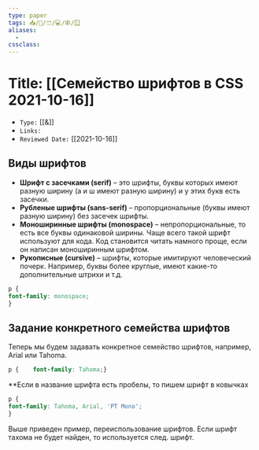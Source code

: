 ```yaml
---
type: paper
tags: 📥️/📜️/🩳/💻/🕸/🪟
aliases:
  - 
cssclass: 
---
```




# Title: **[[Семейство шрифтов в CSS 2021-10-16]]**
- `Type:` [[&]]
- `Links:`
- `Reviewed Date:` [[2021-10-16]]

## Виды шрифтов
-   **Шрифт с засечками (serif)** – это шрифты, буквы которых имеют разную ширину (а и ш имеют разную ширину) и у этих букв есть засечки.
-   **Рубленые шрифты (sans-serif)** – пропорциональные (буквы имеют разную ширину) без засечек шрифты.
-   **Моноширинные шрифты (monospace)** – непропорциональные, то есть все буквы одинаковой ширины. Чаще всего такой шрифт используют для кода. Код становится читать намного проще, если он написан моноширинным шрифтом.
-   **Рукописные (cursive)** – шрифты, которые имитируют человеческий почерк. Например, буквы более круглые, имеют какие-то дополнительные штрихи и т.д.

```css
p {  
font-family: monospace;  
}
```

## Задание конкретного семейства шрифтов

Теперь мы будем задавать конкретное семейство шрифтов, например, Arial или Tahoma.

```css
p {    font-family: Tahoma;}
```

**Если в название шрифта есть пробелы, то пишем шрифт в ковычках

```css
p {  
font-family: Tahoma, Arial, 'PT Mono';  
}
```

Выше приведен пример, переиспользование шрифтов. Если шрифт тахома не будет найден, то используется след. шрифт.

